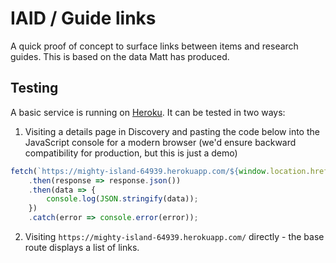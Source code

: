 # IAID / Guide links

A quick proof of concept to surface links between items and research guides. This is based on the data Matt has produced.

## Testing 

A basic service is running on [Heroku](https://mighty-island-64939.herokuapp.com). It can be tested in two ways:
 
 1. Visiting a details page in Discovery and pasting the code below into the JavaScript console for a modern browser (we'd ensure backward compatibility for production, but this is just a demo)

```javascript
fetch(`https://mighty-island-64939.herokuapp.com/${window.location.href.match(/([^/])*$/)[0]}`)
    .then(response => response.json())
    .then(data => {
        console.log(JSON.stringify(data));
    })
    .catch(error => console.error(error));
``` 

2. Visiting `https://mighty-island-64939.herokuapp.com/` directly - the base route displays a list of links.